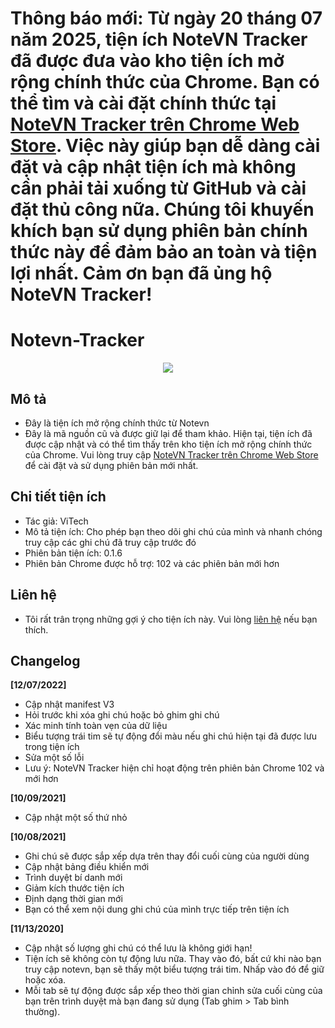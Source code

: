 # Thông báo mới: Từ ngày 20 tháng 07 năm 2025, tiện ích NoteVN Tracker đã được đưa vào kho tiện ích mở rộng chính thức của Chrome. Bạn có thể tìm và cài đặt chính thức tại [NoteVN Tracker trên Chrome Web Store](https://chromewebstore.google.com/detail/njoafddmfpboadeegehnhjdhhakifiaa). Việc này giúp bạn dễ dàng cài đặt và cập nhật tiện ích mà không cần phải tải xuống từ GitHub và cài đặt thủ công nữa. Chúng tôi khuyến khích bạn sử dụng phiên bản chính thức này để đảm bảo an toàn và tiện lợi nhất. Cảm ơn bạn đã ủng hộ NoteVN Tracker!

# Notevn-Tracker

<p align="center">
 <img src="https://user-images.githubusercontent.com/20860845/136562621-e0e3cd12-22f9-49fe-9a22-38d7641508a7.png" />
</p>

## Mô tả

- Đây là tiện ích mở rộng chính thức từ Notevn
- Đây là mã nguồn cũ và được giữ lại để tham khảo. Hiện tại, tiện ích đã được cập nhật và có thể tìm thấy trên kho tiện ích mở rộng chính thức của Chrome. Vui lòng truy cập [NoteVN Tracker trên Chrome Web Store](https://chromewebstore.google.com/detail/njoafddmfpboadeegehnhjdhhakifiaa) để cài đặt và sử dụng phiên bản mới nhất.

## Chi tiết tiện ích

- Tác giả: ViTech
- Mô tả tiện ích: Cho phép bạn theo dõi ghi chú của mình và nhanh chóng truy cập các ghi chú đã truy cập trước đó
- Phiên bản tiện ích: 0.1.6
- Phiên bản Chrome được hỗ trợ: 102 và các phiên bản mới hơn

## Liên hệ

- Tôi rất trân trọng những gợi ý cho tiện ích này. Vui lòng [liên hệ](https://notevn.com/lien-he) nếu bạn thích.

## Changelog

**[12/07/2022]**

- Cập nhật manifest V3
- Hỏi trước khi xóa ghi chú hoặc bỏ ghim ghi chú
- Xác minh tính toàn vẹn của dữ liệu
- Biểu tượng trái tim sẽ tự động đổi màu nếu ghi chú hiện tại đã được lưu trong tiện ích
- Sửa một số lỗi
- Lưu ý: NoteVN Tracker hiện chỉ hoạt động trên phiên bản Chrome 102 và mới hơn

**[10/09/2021]**

- Cập nhật một số thứ nhỏ

**[10/08/2021]**

- Ghi chú sẽ được sắp xếp dựa trên thay đổi cuối cùng của người dùng
- Cập nhật bảng điều khiển mới
- Trình duyệt bí danh mới
- Giảm kích thước tiện ích
- Định dạng thời gian mới
- Bạn có thể xem nội dung ghi chú của mình trực tiếp trên tiện ích

**[11/13/2020]**

- Cập nhật số lượng ghi chú có thể lưu là không giới hạn!
- Tiện ích sẽ không còn tự động lưu nữa. Thay vào đó, bất cứ khi nào bạn truy cập notevn, bạn sẽ thấy một biểu tượng trái tim. Nhấp vào đó để giữ hoặc xóa.
- Mỗi tab sẽ tự động được sắp xếp theo thời gian chỉnh sửa cuối cùng của bạn trên trình duyệt mà bạn đang sử dụng (Tab ghim > Tab bình thường).
